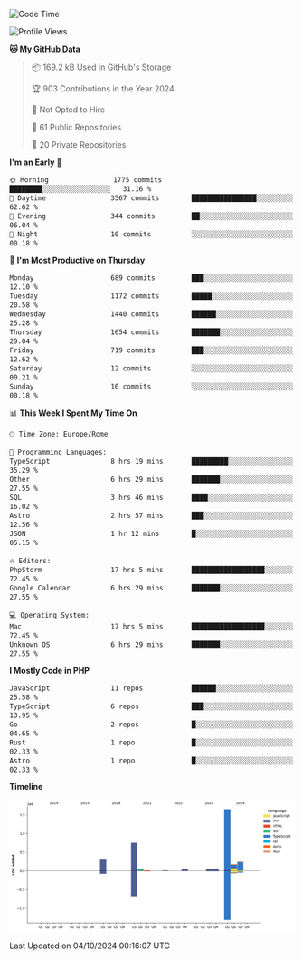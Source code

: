 <!--START_SECTION:waka-->
![Code Time](http://img.shields.io/badge/Code%20Time-5%2C356%20hrs%2059%20mins-blue)

![Profile Views](http://img.shields.io/badge/Profile%20Views-0-blue)

**🐱 My GitHub Data** 

> 📦 169.2 kB Used in GitHub's Storage 
 > 
> 🏆 903 Contributions in the Year 2024
 > 
> 🚫 Not Opted to Hire
 > 
> 📜 61 Public Repositories 
 > 
> 🔑 20 Private Repositories 
 > 
**I'm an Early 🐤** 

```text
🌞 Morning                1775 commits        ████████░░░░░░░░░░░░░░░░░   31.16 % 
🌆 Daytime                3567 commits        ████████████████░░░░░░░░░   62.62 % 
🌃 Evening                344 commits         ██░░░░░░░░░░░░░░░░░░░░░░░   06.04 % 
🌙 Night                  10 commits          ░░░░░░░░░░░░░░░░░░░░░░░░░   00.18 % 
```
📅 **I'm Most Productive on Thursday** 

```text
Monday                   689 commits         ███░░░░░░░░░░░░░░░░░░░░░░   12.10 % 
Tuesday                  1172 commits        █████░░░░░░░░░░░░░░░░░░░░   20.58 % 
Wednesday                1440 commits        ██████░░░░░░░░░░░░░░░░░░░   25.28 % 
Thursday                 1654 commits        ███████░░░░░░░░░░░░░░░░░░   29.04 % 
Friday                   719 commits         ███░░░░░░░░░░░░░░░░░░░░░░   12.62 % 
Saturday                 12 commits          ░░░░░░░░░░░░░░░░░░░░░░░░░   00.21 % 
Sunday                   10 commits          ░░░░░░░░░░░░░░░░░░░░░░░░░   00.18 % 
```


📊 **This Week I Spent My Time On** 

```text
🕑︎ Time Zone: Europe/Rome

💬 Programming Languages: 
TypeScript               8 hrs 19 mins       █████████░░░░░░░░░░░░░░░░   35.29 % 
Other                    6 hrs 29 mins       ███████░░░░░░░░░░░░░░░░░░   27.55 % 
SQL                      3 hrs 46 mins       ████░░░░░░░░░░░░░░░░░░░░░   16.02 % 
Astro                    2 hrs 57 mins       ███░░░░░░░░░░░░░░░░░░░░░░   12.56 % 
JSON                     1 hr 12 mins        █░░░░░░░░░░░░░░░░░░░░░░░░   05.15 % 

🔥 Editors: 
PhpStorm                 17 hrs 5 mins       ██████████████████░░░░░░░   72.45 % 
Google Calendar          6 hrs 29 mins       ███████░░░░░░░░░░░░░░░░░░   27.55 % 

💻 Operating System: 
Mac                      17 hrs 5 mins       ██████████████████░░░░░░░   72.45 % 
Unknown OS               6 hrs 29 mins       ███████░░░░░░░░░░░░░░░░░░   27.55 % 
```

**I Mostly Code in PHP** 

```text
JavaScript               11 repos            ██████░░░░░░░░░░░░░░░░░░░   25.58 % 
TypeScript               6 repos             ███░░░░░░░░░░░░░░░░░░░░░░   13.95 % 
Go                       2 repos             █░░░░░░░░░░░░░░░░░░░░░░░░   04.65 % 
Rust                     1 repo              █░░░░░░░░░░░░░░░░░░░░░░░░   02.33 % 
Astro                    1 repo              █░░░░░░░░░░░░░░░░░░░░░░░░   02.33 % 
```



**Timeline**

![Lines of Code chart](https://raw.githubusercontent.com/frnwtr/frnwtr/main/assets/bar_graph.png)


 Last Updated on 04/10/2024 00:16:07 UTC
<!--END_SECTION:waka-->